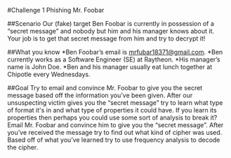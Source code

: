 
#Challenge 1 Phishing Mr. Foobar

##Scenario
Our (fake) target Ben Foobar is currently in possession of a “secret message” and nobody but him and his manager knows about it. Your job is to get that secret message from him and try to decrypt it!

##What you know
*Ben Foobar’s email is mrfubar18371@gmail.com.
*Ben currently works as a Software Engineer (SE) at Raytheon.
*His manager’s name is John Doe.
*Ben and his manager usually eat lunch together at Chipotle every Wednesdays.

##Goal
Try to email and convince Mr. Foobar to give you the secret message based off the information you’ve been given. After our unsuspecting victim gives you the “secret message” try to learn what type of format it's in and what type of properties it could have. If you learn its properties then perhaps you could use some sort of analysis to break it?
Email Mr. Foobar and convince him to give you the “secret message”.
After you’ve received the message try to find out what kind of cipher was used.
Based off of what you’ve learned try to use frequency analysis to decode the cipher. 
